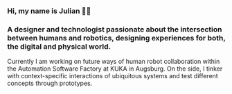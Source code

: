 ### Hi, my name is Julian ✌🏽

### A designer and technologist passionate about the intersection between humans and robotics, designing experiences for both, the digital and physical world.

Currently I am working on future ways of human robot collaboration within the Automation Software Factory at KUKA in Augsburg.
On the side, I tinker with context-specific interactions of ubiquitous systems and test different concepts through prototypes.

<!---
juliankohr/juliankohr is a ✨ special ✨ repository because its `README.md` (this file) appears on your GitHub profile.
You can click the Preview link to take a look at your changes.
--->
